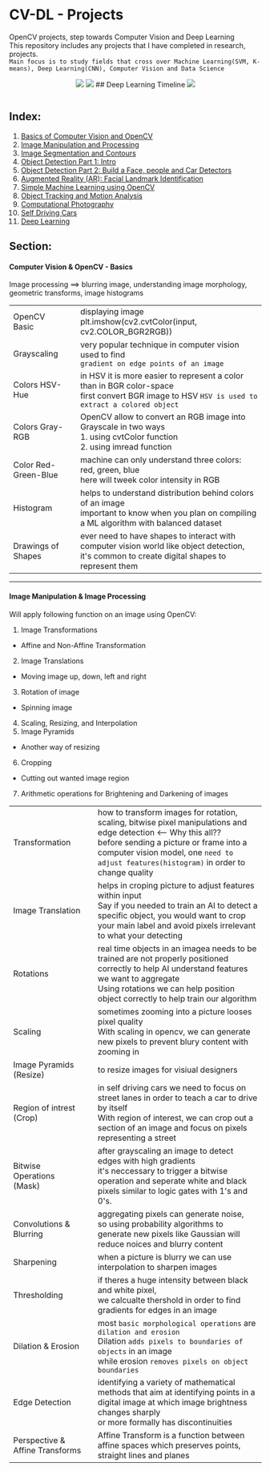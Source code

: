 # CV-DL - Projects
OpenCV projects, step towards Computer Vision and Deep Learning <br>
This repository includes any projects that I have completed in research, projects. <br>
`Main focus is to study fields that cross over Machine Learning(SVM, K-means), Deep Learning(CNN), Computer Vision and Data Science`

<p align="center">
  <kbd><img src="https://user-images.githubusercontent.com/26667491/221328025-1e8c4bfc-2534-4742-a7f5-0b0e9d0e29f7.png"/></kbd>  
  <kbd><img src="https://user-images.githubusercontent.com/26667491/221328101-153a4910-3cae-4524-be10-3001c0ce6ea0.png"/></kbd>
  ## Deep Learning Timeline
  <kbd><img src="https://user-images.githubusercontent.com/26667491/221328067-954ea17f-8ba3-49d1-9766-126056fc287f.png"/></kbd>
</p>

<p align="right">
  <img src="https://user-images.githubusercontent.com/26667491/221327988-f36a7b53-3609-4347-9708-50d0241c05c9.gif" width=30% height=0%/>
</p>

## Index:
1. [Basics of Computer Vision and OpenCV](#)
2. [Image Manipulation and Processing](#)
3. [Image Segmentation and Contours](#)
4. [Object Detection Part 1: Intro](#)
5. [Object Detection Part 2: Build a Face, people and Car Detectors](#)
6. [Augmented Reality (AR): Facial Landmark Identification](#)
7. [Simple Machine Learning using OpenCV](#)
8. [Object Tracking and Motion Analysis](#)
9. [Computational Photography](#)
10. [Self Driving Cars](#)
11. [Deep Learning](#)
  
## Section:
#### Computer Vision & OpenCV - Basics
Image processing ==> blurring image, understanding image morphology, geometric transforms, image histograms

|             |          |           |
|-------------|----------|-----------|
|OpenCV Basic | | displaying image <br> plt.imshow(cv2.cvtColor(input, cv2.COLOR_BGR2RGB))|
|Grayscaling | |very popular technique in computer vision used to find <br>`gradient on edge points of an image` |
|Colors HSV-Hue | |in HSV it is more easier to represent a color than in BGR color-space <br> first convert BGR image to HSV `HSV is used to extract a colored object`|
|Colors Gray-RGB | |OpenCV allow to convert an RGB image into Grayscale in two ways <br> 1. using cvtColor function <br> 2. using imread function |
|Color Red-Green-Blue | |machine can only understand three colors: red, green, blue <br> here will tweek color intensity in RGB |
|Histogram | | helps to understand distribution behind colors of an image <br> important to know when you plan on compiling a ML algorithm with balanced dataset|
|Drawings of Shapes | | ever need to have shapes to interact with computer vision world like object detection, it's common to create digital shapes to represent them|

----

#### Image Manipulation & Image Processing
Will apply following function on an image using OpenCV:
1. Image Transformations
  * Affine and Non-Affine Transformation
2. Image Translations
  * Moving image up, down, left and right 
3. Rotation of image
  * Spinning image 
4. Scaling, Resizing, and Interpolation 
5. Image Pyramids 
  * Another way of resizing 
6. Cropping
  * Cutting out wanted image region 
7. Arithmetic operations for Brightening and Darkening of images

|             |          |           |
|-------------|----------|-----------|
|Transformation | |how to transform images for rotation, scaling, bitwise pixel manipulations and edge detection <-- Why this all?? <br> before sending a picture or frame into a computer vision model, one `need to adjust features(histogram)` in order to change quality |
|Image Translation | |helps in croping picture to adjust features within input <br> Say if you needed to train an AI to detect a specific object, you would want to crop your main label and avoid pixels irrelevant to what your detecting |
|Rotations | | real time objects in an imagea needs to be trained are not properly positioned correctly to help AI understand features we want to aggregate <br> Using rotations we can help position object correctly to help train our algorithm|
|Scaling | |sometimes zooming into a picture looses pixel quality <br> With scaling in opencv, we can generate new pixels to prevent blury content with zooming in |
|Image Pyramids <br>(Resize) | |to resize images for visiual designers |
|Region of intrest <br> (Crop) | |in self driving cars we need to focus on street lanes in order to teach a car to drive by itself <br>With region of interest, we can crop out a section of an image and focus on pixels representing a street |
|Bitwise Operations <br> (Mask) | | after grayscaling an image to detect edges with high gradients <br> it's neccessary to trigger a bitwise operation and seperate white and black pixels similar to logic gates with 1's and 0's.|
|Convolutions & Blurring | | aggregating pixels can generate noise, <br> so using probability algorithms to generate new pixels like Gaussian will reduce noices and blurry content |
|Sharpening| | when a picture is blurry we can use interpolation to sharpen images|
|Thresholding| | if theres a huge intensity between black and white pixel, <br>we calcualte thershold in order to find gradients for edges in an image|
|Dilation & Erosion| |most `basic morphological operations` are <br> `dilation and erosion`<br> Dilation `adds pixels to boundaries of objects` in an image <br> while erosion `removes pixels on object boundaries`|
|Edge Detection| |identifying a variety of mathematical methods that aim at identifying points in a digital image at which image brightness changes sharply <br>or more formally has discontinuities |
|Perspective & Affine Transforms| |Affine Transform is a function between affine spaces which preserves points, straight lines and planes |















